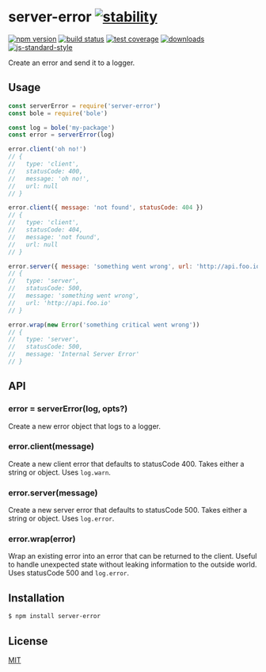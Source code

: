 # server-error [![stability][0]][1]
[![npm version][2]][3] [![build status][4]][5] [![test coverage][6]][7]
[![downloads][8]][9] [![js-standard-style][10]][11]

Create an error and send it to a logger.

## Usage
```js
const serverError = require('server-error')
const bole = require('bole')

const log = bole('my-package')
const error = serverError(log)

error.client('oh no!')
// {
//   type: 'client',
//   statusCode: 400,
//   message: 'oh no!',
//   url: null
// }

error.client({ message: 'not found', statusCode: 404 })
// {
//   type: 'client',
//   statusCode: 404,
//   message: 'not found',
//   url: null
// }

error.server({ message: 'something went wrong', url: 'http://api.foo.io' })
// {
//   type: 'server',
//   statusCode: 500,
//   message: 'something went wrong',
//   url: 'http://api.foo.io'
// }

error.wrap(new Error('something critical went wrong'))
// {
//   type: 'server',
//   statusCode: 500,
//   message: 'Internal Server Error'
// }
```

## API
### error = serverError(log, opts?)
Create a new error object that logs to a logger.

### error.client(message)
Create a new client error that defaults to statusCode 400. Takes either a
string or object. Uses `log.warn`.

### error.server(message)
Create a new server error that defaults to statusCode 500. Takes either a
string or object. Uses `log.error`.

### error.wrap(error)
Wrap an existing error into an error that can be returned to the client. Useful
to handle unexpected state without leaking information to the outside world.
Uses statusCode 500 and `log.error`.

## Installation
```sh
$ npm install server-error
```

## License
[MIT](https://tldrlegal.com/license/mit-license)

[0]: https://img.shields.io/badge/stability-experimental-orange.svg?style=flat-square
[1]: https://nodejs.org/api/documentation.html#documentation_stability_index
[2]: https://img.shields.io/npm/v/server-error.svg?style=flat-square
[3]: https://npmjs.org/package/server-error
[4]: https://img.shields.io/travis/yoshuawuyts/server-error/master.svg?style=flat-square
[5]: https://travis-ci.org/yoshuawuyts/server-error
[6]: https://img.shields.io/codecov/c/github/yoshuawuyts/server-error/master.svg?style=flat-square
[7]: https://codecov.io/github/yoshuawuyts/server-error
[8]: http://img.shields.io/npm/dm/server-error.svg?style=flat-square
[9]: https://npmjs.org/package/server-error
[10]: https://img.shields.io/badge/code%20style-standard-brightgreen.svg?style=flat-square
[11]: https://github.com/feross/standard
